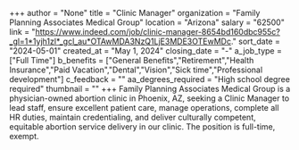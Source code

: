 +++
author = "None"
title = "Clinic Manager"
organization = "Family Planning Associates Medical Group"
location = "Arizona"
salary = "62500"
link = "https://www.indeed.com/job/clinic-manager-8654bd160dbc955c?_gl=1*1yjh1zl*_gcl_au*OTAwMDA3NzQ1LjE3MDE3OTEwMDc."
sort_date = "2024-05-01"
created_at = "May 1, 2024"
closing_date = "-"
a_job_type = ["Full Time"]
b_benefits = ["General Benefits","Retirement","Health Insurance","Paid Vacation","Dental","Vision","Sick time","Professional development"]
c_feedback = ""
aa_degrees_required = "High school degree required"
thumbnail = ""
+++
Family Planning Associates Medical Group is a physician-owned abortion clinic in Phoenix, AZ, seeking a Clinic Manager to lead staff, ensure excellent patient care, manage operations, complete all HR duties, maintain credentialing, and deliver culturally competent, equitable abortion service delivery in our clinic. The position is full-time, exempt. 